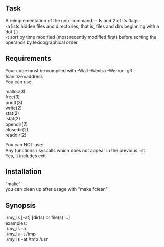 ## Task  
A reimplementation of the unix command -- ls and 2 of its flags:  
  -a lists hidden files and directories, that is, files and dirs beginning with a dot (.)      
  -t sort by time modified (most recently modified first) before sorting the operands by lexicographical order  

## Requirements  
Your code must be compiled with -Wall -Wextra -Werror -g3 -fsanitize=address  
You can use:  

malloc(3)  
free(3)  
printf(3)  
write(2)  
stat(2)  
lstat(2)  
opendir(2)  
closedir(2)    
readdir(2)  

You can NOT use:  
Any functions / syscalls which does not appear in the previous list  
Yes, it includes exit  

## Installation  
"make"  
you can clean up after usage with "make fclean"    

## Synopsis  
./my_ls [-at] [dir(s) or file(s) ...]  
examples:  
./my_ls -a .  
./my_ls -t /tmp  
./my_ls -at /tmp /usr  
